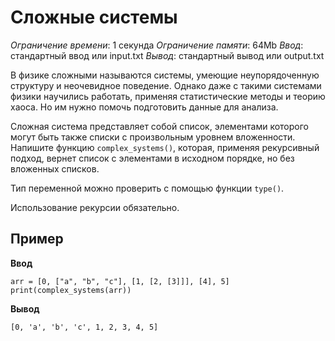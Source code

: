 # Сложные системы

*Ограничение времени*: 1 секунда
*Ограничение памяти*: 64Mb
*Ввод*: стандартный ввод или input.txt
*Вывод*: стандартный вывод или output.txt

В физике сложными называются системы, умеющие неупорядоченную структуру и неочевидное поведение. Однако даже с такими системами физики научились работать, применяя статистические методы и теорию хаоса. Но им нужно помочь подготовить данные для анализа.

Сложная система представляет собой список, элементами которого могут быть также списки с произвольным уровнем вложенности. Напишите функцию `complex_systems()`, которая, применяя рекурсивный подход, вернет список с элементами в исходном порядке, но без вложенных списков.

Тип переменной можно проверить с помощью функции `type()`.

Использование рекурсии обязательно.

## Пример

**Ввод**
```
arr = [0, ["a", "b", "c"], [1, [2, [3]]], [4], 5]
print(complex_systems(arr))
```

**Вывод**
```
[0, 'a', 'b', 'c', 1, 2, 3, 4, 5]
```